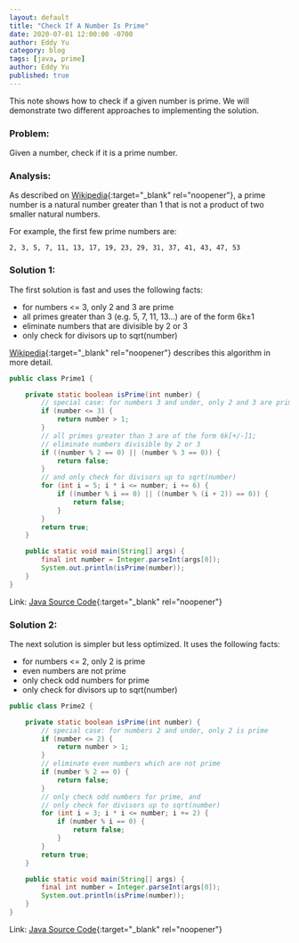```yaml
---
layout: default
title: "Check If A Number Is Prime"
date: 2020-07-01 12:00:00 -0700
author: Eddy Yu
category: blog
tags: [java, prime]
author: Eddy Yu
published: true
---
```


This note shows how to check if a given number is prime. We will
demonstrate two different approaches to implementing the solution.

### Problem:
Given a number, check if it is a prime number.

### Analysis:
As described on [Wikipedia](https://en.wikipedia.org/wiki/Prime_number){:target="_blank" rel="noopener"}, 
a prime number is a natural number greater than 1 that is not a product of two 
smaller natural numbers.

For example, the first few prime numbers are:
```
2, 3, 5, 7, 11, 13, 17, 19, 23, 29, 31, 37, 41, 43, 47, 53
```

### Solution 1:
The first solution is fast and uses the following facts:
* for numbers <= 3, only 2 and 3 are prime
* all primes greater than 3 (e.g. 5, 7, 11, 13...) are of the form 6k&plusmn;1
* eliminate numbers that are divisible by 2 or 3
* only check for divisors up to sqrt(number)
 
[Wikipedia](https://en.wikipedia.org/wiki/Primality_test){:target="_blank" rel="noopener"}
describes this algorithm in more detail.

```java
public class Prime1 {

    private static boolean isPrime(int number) {
        // special case: for numbers 3 and under, only 2 and 3 are prime
        if (number <= 3) {
            return number > 1;
        }
        // all primes greater than 3 are of the form 6k[+/-]1;
        // eliminate numbers divisible by 2 or 3
        if ((number % 2 == 0) || (number % 3 == 0)) {
            return false;
        }
        // and only check for divisors up to sqrt(number)
        for (int i = 5; i * i <= number; i += 6) {
            if ((number % i == 0) || ((number % (i + 2)) == 0)) {
                return false;
            }
        }
        return true;
    }

    public static void main(String[] args) {
        final int number = Integer.parseInt(args[0]);
        System.out.println(isPrime(number));
    }
}

``` 
Link: [Java Source Code](https://github.com/eddycyu/learnbyexample/blob/master/src/main/java/dev/eddycyu/prime/Prime1.java){:target="_blank" rel="noopener"}

### Solution 2:
The next solution is simpler but less optimized. It uses the following facts:
 * for numbers <= 2, only 2 is prime
 * even numbers are not prime
 * only check odd numbers for prime
 * only check for divisors up to sqrt(number)
 
```java
public class Prime2 {

    private static boolean isPrime(int number) {
        // special case: for numbers 2 and under, only 2 is prime
        if (number <= 2) {
            return number > 1;
        }
        // eliminate even numbers which are not prime
        if (number % 2 == 0) {
            return false;
        }
        // only check odd numbers for prime, and
        // only check for divisors up to sqrt(number)
        for (int i = 3; i * i <= number; i += 2) {
            if (number % i == 0) {
                return false;
            }
        }
        return true;
    }

    public static void main(String[] args) {
        final int number = Integer.parseInt(args[0]);
        System.out.println(isPrime(number));
    }
}
``` 
Link: [Java Source Code](https://github.com/eddycyu/learnbyexample/blob/master/src/main/java/dev/eddycyu/prime/Prime2.java){:target="_blank" rel="noopener"}
